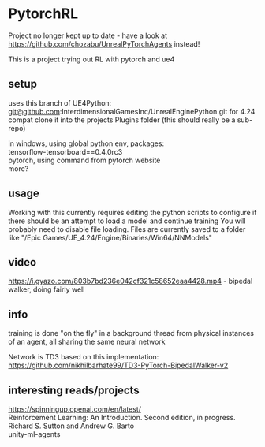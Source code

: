 # PytorchRL

Project no longer kept up to date - have a look at https://github.com/chozabu/UnrealPyTorchAgents instead!

This is a project trying out RL with pytorch and ue4

## setup

uses this branch of UE4Python: git@github.com:InterdimensionalGamesInc/UnrealEnginePython.git for 4.24 compat 
clone it into the projects Plugins folder (this should really be a sub-repo)

in windows, using global python env, packages:  
tensorflow-tensorboard==0.4.0rc3  
pytorch, using command from pytorch website  
more?

## usage

Working with this currently requires editing the python scripts to configure if there should be an attempt to load a model and continue training 
You will probably need to disable file loading.
Files are currently saved to a folder like "/Epic Games/UE_4.24/Engine/Binaries/Win64/NNModels"

## video

https://i.gyazo.com/803b7bd236e042cf321c58652eaa4428.mp4 - bipedal walker, doing fairly well

## info

training is done "on the fly" in a background thread from physical instances of an agent, all sharing the same neural network

Network is TD3 based on this implementation: https://github.com/nikhilbarhate99/TD3-PyTorch-BipedalWalker-v2

## interesting reads/projects 

https://spinningup.openai.com/en/latest/  
Reinforcement Learning: An Introduction. Second edition, in progress. Richard S. Sutton and Andrew G. Barto  
unity-ml-agents





